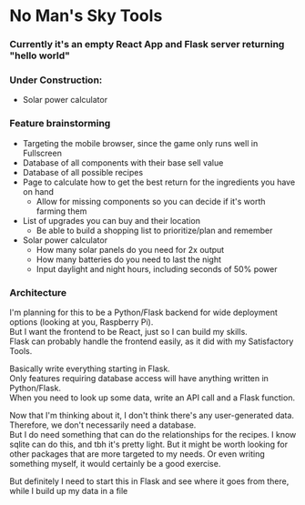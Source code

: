 # No Man's Sky Tools

### Currently it's an empty React App and Flask server returning "hello world"

### Under Construction:
- Solar power calculator

### Feature brainstorming

- Targeting the mobile browser, since the game only runs well in Fullscreen
- Database of all components with their base sell value
- Database of all possible recipes
- Page to calculate how to get the best return for the ingredients you have on hand
    - Allow for missing components so you can decide if it's worth farming them
- List of upgrades you can buy and their location
    - Be able to build a shopping list to prioritize/plan and remember
- Solar power calculator
    - How many solar panels do you need for 2x output
    - How many batteries do you need to last the night
    - Input daylight and night hours, including seconds of 50% power

### Architecture

I'm planning for this to be a Python/Flask backend for wide deployment options (looking at you, Raspberry Pi).  
But I want the frontend to be React, just so I can build my skills.  
Flask can probably handle the frontend easily, as it did with my Satisfactory Tools.  

Basically write everything starting in Flask.  
Only features requiring database access will have anything written in Python/Flask.  
When you need to look up some data, write an API call and a Flask function.  

Now that I'm thinking about it, I don't think there's any user-generated data.  
Therefore, we don't necessarily need a database.  
But I do need something that can do the relationships for the recipes.
I know sqlite can do this, and tbh it's pretty light.
But it might be worth looking for other packages that are more targeted to my needs.
Or even writing something myself, it would certainly be a good exercise.  

But definitely I need to start this in Flask and see where it goes from there, while I build up my data in a file